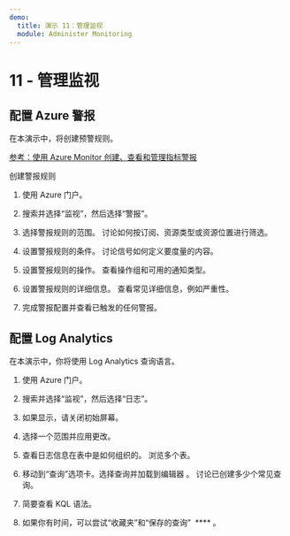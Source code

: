```yaml
---
demo:
  title: 演示 11：管理监视
  module: Administer Monitoring
---
```


# 11 - 管理监视

## 配置 Azure 警报

在本演示中，将创建预警规则。

[参考：使用 Azure Monitor 创建、查看和管理指标警报](https://docs.microsoft.com/azure/azure-monitor/alerts/alerts-metric)

创建警报规则

1. 使用 Azure 门户。

1. 搜索并选择“监视”，然后选择“警报”。 

1. 选择警报规则的范围。 讨论如何按订阅、资源类型或资源位置进行筛选。

1. 设置警报规则的条件。 讨论信号如何定义要度量的内容。 

1. 设置警报规则的操作。 查看操作组和可用的通知类型。 

1. 设置警报规则的详细信息。 查看常见详细信息，例如严重性。 

1. 完成警报配置并查看已触发的任何警报。 

## 配置 Log Analytics

在本演示中，你将使用 Log Analytics 查询语言。

1. 使用 Azure 门户。

1. 搜索并选择“监视”，然后选择“日志”。 

1. 如果显示，请关闭初始屏幕。

1. 选择一个范围并应用更改。 

1. 查看日志信息在表中是如何组织的。 浏览多个表。

1. 移动到“查询”选项卡。选择查询并加载到编辑器 。 讨论已创建多少个常见查询。

1. 简要查看 KQL 语法。 

1. 如果你有时间，可以尝试“收藏夹”和“保存的查询”  **** 。



